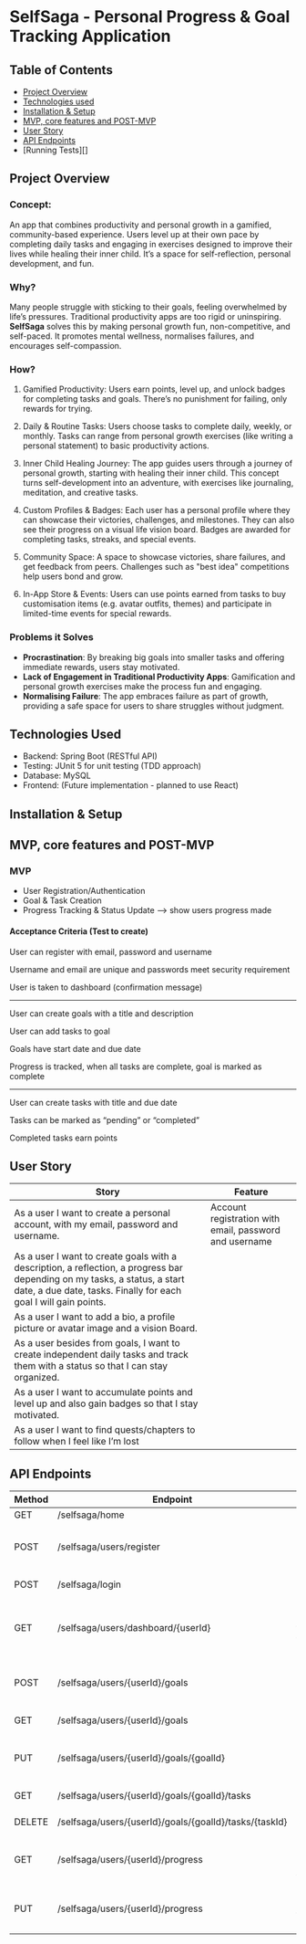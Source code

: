 # SelfSaga - Personal Progress & Goal Tracking Application

## Table of Contents

- [Project Overview][1]
- [Technologies used][2]
- [Installation & Setup][3]
- [MVP, core features and POST-MVP][4]
- [User Story ][5]
- [API Endpoints][6]
- [Running Tests][]

## Project Overview

### Concept:

An app that combines productivity and personal growth in a gamified, community-based experience. Users level up at their own pace by completing daily tasks and engaging in exercises designed to improve their lives while healing their inner child. It’s a space for self-reflection, personal development, and fun.

### Why?
Many people struggle with sticking to their goals, feeling overwhelmed by life’s pressures. Traditional productivity apps are too rigid or uninspiring. 
**SelfSaga** solves this by making personal growth fun, non-competitive, and self-paced. It promotes mental wellness, normalises failures, and encourages self-compassion.

### How?

1. Gamified Productivity:
Users earn points, level up, and unlock badges for completing tasks and goals. There’s no punishment for failing, only rewards for trying.

2. Daily & Routine Tasks:
 Users choose tasks to complete daily, weekly, or monthly. Tasks can range from personal growth exercises (like writing a personal statement) to basic productivity actions.

3. Inner Child Healing Journey:
The app guides users through a journey of personal growth, starting with healing their inner child. This concept turns self-development into an adventure, with exercises like journaling, meditation, and creative tasks.

4. Custom Profiles & Badges:
Each user has a personal profile where they can showcase their victories, challenges, and milestones. They can also see their progress on a visual life vision board. Badges are awarded for completing tasks, streaks, and special events.

5. Community Space:
 A space to showcase victories, share failures, and get feedback from peers. Challenges such as "best idea" competitions help users bond and grow.

6. In-App Store & Events:
Users can use points earned from tasks to buy customisation items (e.g. avatar outfits, themes) and participate in limited-time events for special rewards.

### Problems it Solves
- **Procrastination**: By breaking big goals into smaller tasks and offering immediate rewards, users stay motivated.
- **Lack of Engagement in Traditional Productivity Apps**: Gamification and personal growth exercises make the process fun and engaging.
- **Normalising Failure**: The app embraces failure as part of growth, providing a safe space for users to share struggles without judgment.

## Technologies Used
- Backend: Spring Boot (RESTful API)
- Testing: JUnit 5 for unit testing (TDD approach)
- Database: MySQL
- Frontend: (Future implementation - planned to use React)

## Installation & Setup

## MVP, core features and POST-MVP 

### MVP
- User Registration/Authentication
- Goal & Task Creation
- Progress Tracking & Status Update —> show users progress made

#### Acceptance Criteria (Test to create)

User can register with email, password and username

Username and email are unique and passwords meet security requirement

User is taken to dashboard (confirmation message)

---

User can create goals with a title and description

User can add tasks to goal

Goals have start date and due date

Progress is tracked, when all tasks are complete, goal is marked as complete

---

User can create tasks with title and due date

Tasks can be marked as “pending” or “completed”

Completed tasks earn points

## User Story
| Story | Feature |
| --- | --- |
|As a user I want to create a personal account, with my email, password and username.| Account registration with email, password and username |
|As a user I want to create goals with a description, a reflection, a progress bar depending on my tasks, a status, a start date, a due date, tasks. Finally for each goal I will gain points.|  |
|As a user I want to add a bio, a profile picture or avatar image and a vision Board.| |
|As a user besides from goals, I want to create independent daily tasks and track them with a status so that I can stay organized.| |
|As a user I want to accumulate points and level up and also gain badges so that I stay motivated.| |
|As a user I want to find quests/chapters to follow when I feel like I’m lost | |

## API Endpoints
| Method | Endpoint | Description |
| --- | --- | --- |
| GET | /selfsaga/home | get home page |
| POST | /selfsaga/users/register | Register a new User (email, password, username) |
| POST | /selfsaga/login | Authenticates User |
| GET | /selfsaga/users/dashboard/{userId} | Returns user dashboard/profile things(goals, tasks, progress, level, badge…) |
| POST | /selfsaga/users/{userId}/goals | creates new goal(title, description, start date, due date) |
| GET | /selfsaga/users/{userId}/goals | gets all goals of specific user |
| PUT | /selfsaga/users/{userId}/goals/{goalId} | update goal details (title, description, start date, due date) |
| GET | /selfsaga/users/{userId}/goals/{goalId}/tasks | gets all tasks of specific goal |
| DELETE | /selfsaga/users/{userId}/goals/{goalId}/tasks/{taskId} | delete task under a specific goal |
| GET | /selfsaga/users/{userId}/progress | get user progress showinh how many goals and tasks completed |
| PUT | /selfsaga/users/{userId}/progress | update user progress when task or goal is completed |


[1]: #project-overview
[2]: #technologies-used
[3]: #installation--setup
[4]: #mvp-core-features-and-post-mvp
[5]: #user-story
[6]: #api-endpoints
